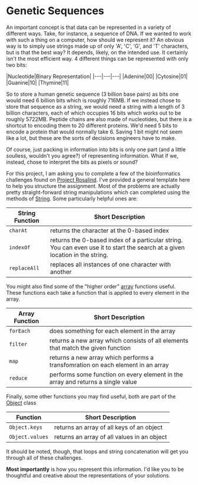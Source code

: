 Genetic Sequences
=================
An important concept is that data can be represented in a variety of different ways. Take, for instance, a sequence of DNA. If we wanted to work with such a thing on a computer, how should we represent it? An obvious way is to simply use strings made up of only 'A', 'C', 'G', and 'T' characters, but is that the best way? It depends, likely, on the intended use. It certainly isn't the most efficient way. 4 different things can be represented with only two bits:

|Nucleotide|Binary Representation|
|---|---|---|
|Adenine|00|
|Cytosine|01|
|Guanine|10|
|Thymine|11|

So to store a human genetic sequence (3 billion base pairs) as bits one would need 6 billion bits which is roughly 716MB. If we instead chose to store that sequence as a string, we would need a string with a length of 3 billion characters, each of which occupies 16 bits which works out to be roughly 5722MB. Peptide chains are also made of nucleotides, but there is a shortcut to encoding them to 20 different proteins. We'd need 5 bits to encode a protein that would normally take 6. Saving 1 bit might not seem like a lot, but these are the sorts of decisions engineers have to make. 

Of course, just packing in information into bits is only one part (and a little soulless, wouldn't you agree?) of representing information. What if we, instead, chose to interpret the bits as pixels or sound? 

For this project, I am asking you to complete a few of the bioinformatics challenges found on [Project Rosalind](http://rosalind.info/problems/tree-view/). I've provided a general template here to help you structure the assignment. Most of the problems are actually pretty straight-forward string manipulations which can completed using the methods of [String](https://developer.mozilla.org/en-US/docs/Web/JavaScript/Reference/Global_Objects/String). Some particularly helpful ones are:

|String Function|Short Description|
|---|---|
|`charAt`|returns the character at the 0-based index|
|`indexOf`|returns the 0-based index of a particular string. You can even use it to start the search at a given location in the string.| 
|`replaceAll`|replaces all instances of one character with another|

You might also find some of the "higher order" [array](https://developer.mozilla.org/en-US/docs/Web/JavaScript/Reference/Global_Objects/Array) functions useful. These functions each take a function that is applied to every element in the array. 

|Array Function|Short Description|
|---|---|
|`forEach`|does something for each element in the array|
|`filter`|returns a new array which consists of all elements that match the given function| 
|`map`|returns a new array which performs a transfomration on each element in an array|
|`reduce`|performs some function on every element in the array and returns a single value|

Finally, some other functions you may find useful, both are part of the [Object](https://developer.mozilla.org/en-US/docs/Web/JavaScript/Reference/Global_Objects/Object) class

|Function|Short Description|
|---|---|
|`Object.keys`|returns an array of all keys of an object|
|`Object.values`|returns an array of all values in an object|

It should be noted, though, that loops and string concatenation will get you through all of these challenges. 

**Most importantly** is how you represent this information. I'd like you to be thoughtful and creative about the representations of your solutions. 